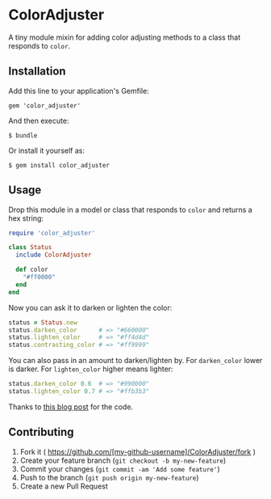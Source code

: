 # ColorAdjuster

A tiny module mixin for adding color adjusting methods to a class that responds to `color`.

## Installation

Add this line to your application's Gemfile:

    gem 'color_adjuster'

And then execute:

    $ bundle

Or install it yourself as:

    $ gem install color_adjuster

## Usage

Drop this module in a model or class that responds to `color` and returns a hex string:

```ruby
require 'color_adjuster'

class Status
  include ColorAdjuster

  def color
    "#ff0000"
  end
end
```

Now you can ask it to darken or lighten the color:

```ruby
status = Status.new
status.darken_color      # => "#660000"
status.lighten_color     # => "#ff4d4d"
status.contrasting_color # => "#ff9999"
```

You can also pass in an amount to darken/lighten by. For `darken_color` lower is darker. For `lighten_color` higher means lighter:

```ruby
status.darken_color 0.6  # => "#990000"
status.lighten_color 0.7 # => "#ffb3b3"
```

Thanks to [this blog post](http://www.redguava.com.au/2011/10/lighten-or-darken-a-hexadecimal-color-in-ruby-on-rails/) for the code.

## Contributing

1. Fork it ( https://github.com/[my-github-username]/ColorAdjuster/fork )
2. Create your feature branch (`git checkout -b my-new-feature`)
3. Commit your changes (`git commit -am 'Add some feature'`)
4. Push to the branch (`git push origin my-new-feature`)
5. Create a new Pull Request

